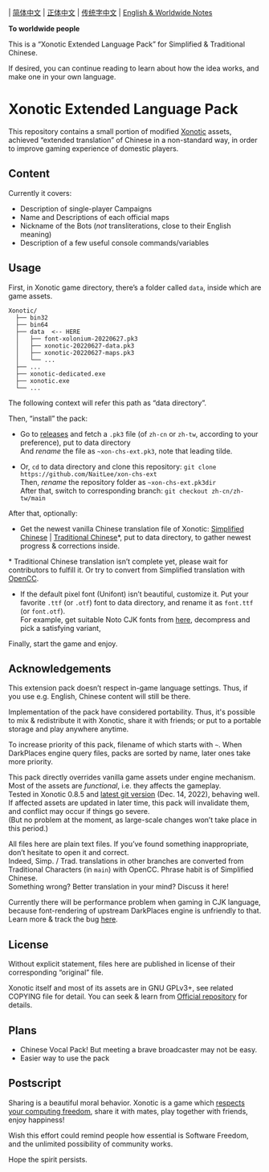 
| [简体中文](../zh-cn/README.md) | [正体中文](../zh-tw/README.md) | [传统字中文](../main/README.md) | [English & Worldwide Notes](./README.en-US.md)

**To worldwide people**

This is a “Xonotic Extended Language Pack” for Simplified & Traditional Chinese.

If desired, you can continue reading to learn about how the idea works, and make one in your own language.

# Xonotic Extended Language Pack

This repository contains a small portion of modified [Xonotic](https://xonotic.org/) assets, achieved “extended translation” of Chinese in a non-standard way, in order to improve gaming experience of domestic players.

## Content

Currently it covers:

- Description of single-player Campaigns
- Name and Descriptions of each official maps
- Nickname of the Bots (*not* transliterations, close to their English meaning)
- Description of a few useful console commands/variables

## Usage

First, in Xonotic game directory, there’s a folder called `data`, inside which are game assets.

```
Xonotic/
  ├── bin32
  ├── bin64
  ├── data  <-- HERE
  │   ├── font-xolonium-20220627.pk3
  │   ├── xonotic-20220627-data.pk3
  │   ├── xonotic-20220627-maps.pk3
  │   └── ...
  ├── ...
  ├── xonotic-dedicated.exe
  ├── xonotic.exe
  └── ...
```

The following context will refer this path as “data directory”.
<br />

Then, “install” the pack:

- Go to [releases](https://github.com/NaitLee/xon-chs-ext/releases) and fetch a `.pk3` file (of `zh-cn` or `zh-tw`, according to your preference), put to data directory  
  And *rename* the file as `~xon-chs-ext.pk3`, note that leading tilde.

- Or, `cd` to data directory and clone this repository: `git clone https://github.com/NaitLee/xon-chs-ext`  
  Then, *rename* the repository folder as `~xon-chs-ext.pk3dir`  
  After that, switch to corresponding branch: `git checkout zh-cn/zh-tw/main`

After that, optionally:

- Get the newest vanilla Chinese translation file of Xonotic: [Simplified Chinese](https://gitlab.com/xonotic/xonotic-data.pk3dir/-/raw/master/common.zh_CN.po?inline=false) | [Traditional Chinese](https://gitlab.com/xonotic/xonotic-data.pk3dir/-/raw/master/common.zh_TW.po?inline=false)\*, put to data directory, to gather newest progress & corrections inside.

\* Traditional Chinese translation isn’t complete yet, please wait for contributors to fulfill it. Or try to convert from Simplified translation with [OpenCC](https://github.com/BYVoid/OpenCC).

- If the default pixel font (Unifont) isn’t beautiful, customize it. Put your favorite `.ttf` (or `.otf`) font to data directory, and rename it as `font.ttf` (or `font.otf`).  
  For example, get suitable Noto CJK fonts from [here](https://github.com/googlefonts/noto-cjk/releases), decompress and pick a satisfying variant,

Finally, start the game and enjoy.

## Acknowledgements

This extension pack doesn’t respect in-game language settings. Thus, if you use e.g. English, Chinese content will still be there.

Implementation of the pack have considered portability. Thus, it's possible to mix & redistribute it with Xonotic, share it with friends; or put to a portable storage and play anywhere anytime.

To increase priority of this pack, filename of which starts with `~`. When DarkPlaces engine query files, packs are sorted by name, later ones take more priority.

This pack directly overrides vanilla game assets under engine mechanism. Most of the assets are *functional*, i.e. they affects the gameplay.  
Tested in Xonotic 0.8.5 and [latest git version](https://gitlab.com/xonotic/xonotic/-/wikis/Repository_Access) (Dec. 14, 2022), behaving well.  
If affected assets are updated in later time, this pack will invalidate them, and conflict may occur if things go severe.  
(But no problem at the moment, as large-scale changes won’t take place in this period.)

All files here are plain text files. If you’ve found something inappropriate, don’t hesitate to open it and correct.  
Indeed, Simp. / Trad. translations in other branches are converted from Traditional Characters (in `main`) with OpenCC. Phrase habit is of Simplified Chinese.  
Something wrong? Better translation in your mind? Discuss it here!

Currently there will be performance problem when gaming in CJK language, because font-rendering of upstream DarkPlaces engine is unfriendly to that.  
Learn more & track the bug [here](https://github.com/DarkPlacesEngine/darkplaces/issues/49).

## License

Without explicit statement, files here are published in license of their corresponding “original” file.

Xonotic itself and most of its assets are in GNU GPLv3+, see related COPYING file for detail. You can seek & learn from [Official repository](https://gitlab.com/xonotic/) for details.

## Plans

- Chinese Vocal Pack! But meeting a brave broadcaster may not be easy.
- Easier way to use the pack

## Postscript

Sharing is a beautiful moral behavior. Xonotic is a game which [respects your computing freedom](https://www.gnu.org/philosophy/free-sw.html), share it with mates, play together with friends, enjoy happiness!

Wish this effort could remind people how essential is Software Freedom, and the unlimited possibility of community works.

Hope the spirit persists.
